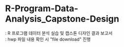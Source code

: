 # R-Program-Data-Analysis_Capstone-Design
: R 프로그램 데이터 분석 실습 및 캡스톤 디자인 결과 보고서  
: hwp 파일 내용 확인 시 "file download" 진행
